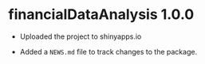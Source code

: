 # financialDataAnalysis 1.0.0

* Uploaded the project to shinyapps.io

* Added a `NEWS.md` file to track changes to the package.
